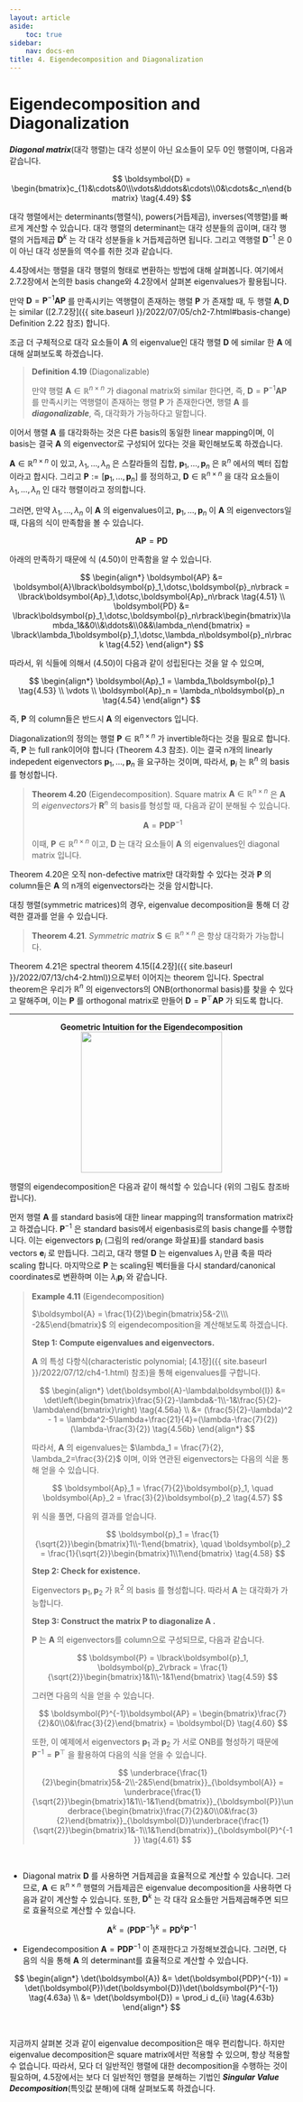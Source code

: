 ```yaml
---
layout: article
aside:
    toc: true
sidebar:
    nav: docs-en
title: 4. Eigendecomposition and Diagonalization
---
```


# Eigendecomposition and Diagonalization

***Diagonal matrix***(대각 행렬)는 대각 성분이 아닌 요소들이 모두 0인 행렬이며, 다음과 같습니다.

$$ \boldsymbol{D} = \begin{bmatrix}c_{1}&\cdots&0\\\vdots&\ddots&\cdots\\0&\cdots&c_n\end{bmatrix} \tag{4.49} $$

대각 행렬에서는 determinants(행렬식), powers(거듭제곱), inverses(역행렬)를 빠르게 계산할 수 있습니다. 대각 행렬의 determinant는 대각 성분들의 곱이며, 대각 행렬의 거듭제곱 $\boldsymbol{D}^k$ 는 각 대각 성분들을 k 거듭제곱하면 됩니다. 그리고 역행렬 $\boldsymbol{D}^{-1}$ 은 0이 아닌 대각 성분들의 역수를 취한 것과 같습니다.

4.4장에서는 행렬을 대각 행렬의 형태로 변환하는 방법에 대해 살펴봅니다. 여기에서 2.7.2장에서 논의한 basis change와 4.2장에서 살펴본 eigenvalues가 활용됩니다.

만약 $\boldsymbol{D} = \boldsymbol{P}^{-1}\boldsymbol{AP}$ 를 만족시키는 역행렬이 존재하는 행렬 $\boldsymbol{P}$ 가 존재할 때, 두 행렬 $\boldsymbol{A},\boldsymbol{D}$ 는 similar ([2.7.2장]({{ site.baseurl }}/2022/07/05/ch2-7.html#basis-change) Definition 2.22 참조) 합니다.

조금 더 구체적으로 대각 요소들이 $\boldsymbol{A}$ 의 eigenvalue인 대각 행렬 $\boldsymbol{D}$ 에 similar 한 $\boldsymbol{A}$ 에 대해 살펴보도록 하겠습니다.

> **Definition 4.19** (Diagonalizable)
> 
> 만약 행렬 $\boldsymbol{A} \in \mathbb{R}^{n\times n}$ 가 diagonal matrix와 similar 한다면, 즉, $\boldsymbol{D} = \boldsymbol{P}^{-1}\boldsymbol{AP}$ 를 만족시키는 역행렬이 존재하는 행렬 $\boldsymbol{P}$ 가 존재한다면, 행렬 $\boldsymbol{A}$ 를 ***diagonalizable***, 즉, 대각화가 가능하다고 말합니다.

이어서 행렬 $\boldsymbol{A}$ 를 대각화하는 것은 다른 basis의 동일한 linear mapping이며, 이 basis는 결국 $\boldsymbol{A}$ 의 eigenvector로 구성되어 있다는 것을 확인해보도록 하겠습니다.

$\boldsymbol{A}\in\mathbb{R}^{n\times n}$ 이 있고, $\lambda_1, \dotsc, \lambda_n$ 은 스칼라들의 집합, $\boldsymbol{p}_1, \dotsc, \boldsymbol{p}_n$ 은 $\mathbb{R}^n$ 에서의 벡터 집합이라고 합시다. 그리고 $\boldsymbol{P} := \lbrack\boldsymbol{p}_1, \dotsc, \boldsymbol{p}_n\rbrack$ 를 정의하고, $\boldsymbol{D} \in \mathbb{R}^{n\times n}$ 을 대각 요소들이 $\lambda_1,\dotsc,\lambda_n$ 인 대각 행렬이라고 정의합니다.

그러면, 만약 $\lambda_1,\dotsc,\lambda_n$ 이 $\boldsymbol{A}$ 의 eigenvalues이고, $\boldsymbol{p}_1, \dotsc, \boldsymbol{p}_n$ 이 $\boldsymbol{A}$ 의 eigenvectors일 때, 다음의 식이 만족함을 볼 수 있습니다.

$$ \boldsymbol{AP} = \boldsymbol{PD} \tag{4.50} $$

아래의 만족하기 때문에 식 (4.50)이 만족함을 알 수 있습니다.

$$ \begin{align*} \boldsymbol{AP} &= \boldsymbol{A}\lbrack\boldsymbol{p}_1,\dotsc,\boldsymbol{p}_n\rbrack = \lbrack\boldsymbol{Ap}_1,\dotsc,\boldsymbol{Ap}_n\rbrack \tag{4.51} \\ \boldsymbol{PD} &= \lbrack\boldsymbol{p}_1,\dotsc,\boldsymbol{p}_n\rbrack\begin{bmatrix}\lambda_1&&0\\&\ddots&\\0&&\lambda_n\end{bmatrix} = \lbrack\lambda_1\boldsymbol{p}_1,\dotsc,\lambda_n\boldsymbol{p}_n\rbrack \tag{4.52} \end{align*} $$

따라서, 위 식들에 의해서 (4.50)이 다음과 같이 성립된다는 것을 알 수 있으며,

$$ \begin{align*} \boldsymbol{Ap}_1 = \lambda_1\boldsymbol{p}_1 \tag{4.53} \\ \vdots \\ \boldsymbol{Ap}_n = \lambda_n\boldsymbol{p}_n \tag{4.54} \end{align*} $$

즉, $\boldsymbol{P}$ 의 column들은 반드시 $\boldsymbol{A}$ 의 eigenvectors 입니다.

Diagonalization의 정의는 행렬 $\boldsymbol{P} \in \mathbb{R}^{n\times n}$ 가 invertible하다는 것을 필요로 합니다. 즉, $\boldsymbol{P}$ 는 full rank이어야 합니다 (Theorem 4.3 참조). 이는 결국 n개의 linearly indepedent eigenvectors $\boldsymbol{p}_1,\dotsc, \boldsymbol{p}_n$ 을 요구하는 것이며, 따라서, $\boldsymbol{p}_i$ 는 $\mathbb{R}^n$ 의 basis를 형성합니다.

> **Theorem 4.20** (Eigendecomposition). Square matrix $\boldsymbol{A} \in \mathbb{R}^{n\times n}$ 은 $\boldsymbol{A}$ 의 *eigenvectors*가 $\boldsymbol{R}^n$ 의 basis를 형성할 때, 다음과 같이 분해될 수 있습니다.
> 
> $$ \boldsymbol{A} = \boldsymbol{PDP}^{-1} \tag{4.55} $$
> 
> 이때, $\boldsymbol{P} \in \mathbb{R}^{n\times n}$ 이고, $\boldsymbol{D}$ 는 대각 요소들이 $\boldsymbol{A}$ 의 eigenvalues인 diagonal matrix 입니다.

Theorem 4.20은 오직 non-defective matrix만 대각화할 수 있다는 것과 $\boldsymbol{P}$ 의 column들은 $\boldsymbol{A}$ 의 n개의 eigenvectors라는 것을 암시합니다.

대칭 행렬(symmetric matrices)의 경우, eigenvalue decomposition을 통해 더 강력한 결과를 얻을 수 있습니다.

> **Theorem 4.21**. *Symmetric matrix* $\boldsymbol{S}\in\mathbb{R}^{n\times n}$ 은 항상 대각화가 가능합니다.

Theorem 4.21은 spectral theorem 4.15([4.2장]({{ site.baseurl }}/2022/07/13/ch4-2.html))으로부터 이어지는 theorem 입니다. Spectral theorem은 우리가 $\mathbb{R}^n$ 의 eigenvectors의 ONB(orthonormal basis)를 찾을 수 있다고 말해주며, 이는 $\boldsymbol{P}$ 를 orthogonal matrix로 만들어 $\boldsymbol{D} = \boldsymbol{P}^\top\boldsymbol{AP}$ 가 되도록 합니다.

---

<div align="center"><strong>Geometric Intuition for the Eigendecomposition</strong></div>

<div align="center"><img src="{{ site.baseurl }}/assets/images/figures/figure4.7.png" height=250px></div>

행렬의 eigendecomposition은 다음과 같이 해석할 수 있습니다 (위의 그림도 참조바랍니다).

먼저 행렬 $\boldsymbol{A}$ 를 standard basis에 대한 linear mapping의 transformation matrix라고 하겠습니다. $\boldsymbol{P}^{-1}$ 은 standard basis에서 eigenbasis로의 basis change를 수행합니다. 이는 eigenvectors $\boldsymbol{p}_i$ (그림의 red/orange 화살표)를 standard basis vectors $\boldsymbol{e}_i$ 로 만듭니다. 그리고, 대각 행렬 $\boldsymbol{D}$ 는 eigenvalues $\lambda_i$ 만큼 축을 따라 scaling 합니다. 마지막으로 $\boldsymbol{P}$ 는 scaling된 벡터들을 다시 standard/canonical coordinates로 변환하며 이는 $\lambda_i\boldsymbol{p}_i$ 와 같습니다.

> **Example 4.11** (Eigendecomposition)
> 
> $\boldsymbol{A} = \frac{1}{2}\begin{bmatrix}5&-2\\\ -2&5\end{bmatrix}$ 의 eigendecomposition을 계산해보도록 하겠습니다.
> 
> **Step 1: Compute eigenvalues and eigenvectors.**
> 
> $\boldsymbol{A}$ 의 특성 다항식(characteristic polynomial; [4.1장]({{ site.baseurl }}/2022/07/12/ch4-1.html) 참조)을 통해 eigenvalues를 구합니다.
> 
> $$ \begin{align*} \det(\boldsymbol{A}-\lambda\boldsymbol{I}) &= \det\left(\begin{bmatrix}\frac{5}{2}-\lambda&-1\\-1&\frac{5}{2}-\lambda\end{bmatrix}\right) \tag{4.56a} \\ &= (\frac{5}{2}-\lambda)^2 - 1 = \lambda^2-5\lambda+\frac{21}{4}=(\lambda-\frac{7}{2})(\lambda-\frac{3}{2}) \tag{4.56b} \end{align*} $$
> 
> 따라서, $\boldsymbol{A}$ 의 eigenvalues는 $\lambda_1 = \frac{7}{2}, \lambda_2=\frac{3}{2}$ 이며, 이와 연관된 eigenvectors는 다음의 식읕 통해 얻을 수 있습니다.
> 
> $$ \boldsymbol{Ap}_1 = \frac{7}{2}\boldsymbol{p}_1, \quad \boldsymbol{Ap}_2 = \frac{3}{2}\boldsymbol{p}_2 \tag{4.57} $$
> 
> 위 식을 풀면, 다음의 결과를 얻습니다.
> 
> $$ \boldsymbol{p}_1 = \frac{1}{\sqrt{2}}\begin{bmatrix}1\\-1\end{bmatrix}, \quad \boldsymbol{p}_2 = \frac{1}{\sqrt{2}}\begin{bmatrix}1\\1\end{bmatrix} \tag{4.58} $$
> 
> **Step 2: Check for existence.**
> 
> Eigenvectors $\boldsymbol{p}_1, \boldsymbol{p}_2$ 가 $\mathbb{R}^2$ 의 basis 를 형성합니다. 따라서 $\boldsymbol{A}$ 는 대각화가 가능합니다.
> 
> **Step 3: Construct the matrix $\boldsymbol{P}$ to diagonalize $\boldsymbol{A}$ .**
> 
> $\boldsymbol{P}$ 는 $\boldsymbol{A}$ 의 eigenvectors를 column으로 구성되므로, 다음과 같습니다.
> 
> $$ \boldsymbol{P} = \lbrack\boldsymbol{p}_1, \boldsymbol{p}_2\rbrack = \frac{1}{\sqrt{2}}\begin{bmatrix}1&1\\-1&1\end{bmatrix} \tag{4.59} $$
> 
> 그러면 다음의 식을 얻을 수 있습니다.
> 
> $$ \boldsymbol{P}^{-1}\boldsymbol{AP} = \begin{bmatrix}\frac{7}{2}&0\\0&\frac{3}{2}\end{bmatrix} = \boldsymbol{D} \tag{4.60} $$
> 
> 또한, 이 예제에서 eigenvectors $\boldsymbol{p}_1$ 과 $\boldsymbol{p}_2$ 가 서로 ONB를 형성하기 때문에 $\boldsymbol{P}^{-1} = \boldsymbol{P}^\top$ 을 활용하여 다음의 식을 얻을 수 있습니다.
> 
> $$ \underbrace{\frac{1}{2}\begin{bmatrix}5&-2\\-2&5\end{bmatrix}}_{\boldsymbol{A}} = \underbrace{\frac{1}{\sqrt{2}}\begin{bmatrix}1&1\\-1&1\end{bmatrix}}_{\boldsymbol{P}}\underbrace{\begin{bmatrix}\frac{7}{2}&0\\0&\frac{3}{2}\end{bmatrix}}_{\boldsymbol{D}}\underbrace{\frac{1}{\sqrt{2}}\begin{bmatrix}1&-1\\1&1\end{bmatrix}}_{\boldsymbol{P}^{-1}} \tag{4.61} $$

<br>

- Diagonal matrix $\boldsymbol{D}$ 를 사용하면 거듭제곱을 효율적으로 계산할 수 있습니다. 그러므로, $\boldsymbol{A}\in\mathbb{R}^{n\times n}$ 행렬의 거듭제곱은 eigenvalue decomposition을 사용하면 다음과 같이 계산할 수 있습니다. 또한, $\boldsymbol{D}^k$ 는 각 대각 요소들만 거듭제곱해주면 되므로 효율적으로 계산할 수 있습니다.

$$ \boldsymbol{A}^k = (\boldsymbol{PDP}^{-1})^k = \boldsymbol{PD}^k\boldsymbol{P}^{-1} \tag{4.62} $$

- Eigendecomposition $\boldsymbol{A} = \boldsymbol{PDP}^{-1}$ 이 존재한다고 가정해보겠습니다. 그러면, 다음의 식을 통해 $\boldsymbol{A}$ 의 determinant를 효율적으로 계산할 수 있습니다. 

$$ \begin{align*} \det(\boldsymbol{A}) &= \det(\boldsymbol{PDP}^{-1}) = \det(\boldsymbol{P})\det(\boldsymbol{D})\det(\boldsymbol{P}^{-1}) \tag{4.63a} \\ &= \det(\boldsymbol{D}) = \prod_i d_{ii} \tag{4.63b} \end{align*} $$

<br>

지금까지 살펴본 것과 같이 eigenvalue decomposition은 매우 편리합니다. 하지만 eigenvalue decomposition은 square matrix에서만 적용할 수 있으며, 항상 적용할 수 없습니다. 따라서, 모다 더 일반적인 행렬에 대한 decomposition을 수행하는 것이 필요하며, 4.5장에서는 보다 더 일반적인 행렬을 분해하는 기법인 ***Singular Value Decomposition***(특잇값 분해)에 대해 살펴보도록 하겠습니다.